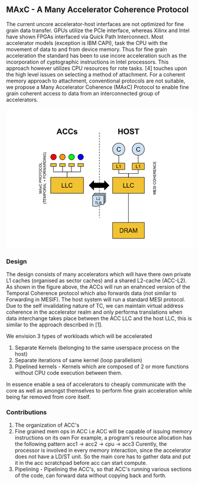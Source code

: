 ## MAxC - A Many Accelerator Coherence Protocol

The current uncore accelerator-host interfaces are not optimized for fine grain data transfer. GPUs utilize the PCIe interface, whereas Xilinx and Intel have shown FPGAs interfaced via Quick Path Interconnect. Most accelerator models (exception is IBM CAPI), task the CPU with the movement of data to and from device memory. Thus for fine grain acceleration the standard has been to use incore acceleration such as the incorporation of cyptographic instructions in Intel processors. This approach however utilizes CPU resources for rote tasks. [4] touches upon the high level issues on selecting a method of attachment. For a coherent memory approach to attachment, conventional protocols are not suitable, we propose a Many Accelerator Coherence (MAxC) Protocol to enable fine grain coherent access to data from an interconnected group of accelerators. 

![inline image](maxc.png)

### Design 
The design consists of many accelerators which will have there own private L1 caches (organised as sector caches) and a shared L2-cache (ACC-L2). 
As shown in the figure above, the ACCs will run an enahnced version of the Temporal Coherence protocol which also forwards data (not similar to Forwarding in MESIF). The host system will run a standard MESI protocol. Due to the self invalidating nature of TC, we can maintain virtual address coherence in the accelerator realm and only performa translations when data interchange takes place between the ACC LLC and the host LLC, this is similar to the approach described in [1]. 

We envision 3 types of workloads which will be accelerated 
1. Separate Kernels (belonging to the same userspace process on the host)
2. Separate iterations of same kernel (loop parallelism)
3. Pipelined kernels - Kernels which are composed of 2 or more functions without CPU code execution between them.

In essence enable a sea of accelerators to cheaply communicate with the core as well as amongst themselves to perform fine grain acceleration while being far removed from core itself.

### Contributions
1. The organization of ACC's 
2. Fine grained mem ops in ACC i.e ACC will be capable of issuing memory instructions on its own 
        For example, a program's resource allocation has the following pattern 
        acc1 -> acc2 -> cpu -> acc3
        Curently, the processor is involved in every memory interaction, since the accelerator does not have a LD/ST unit. 
        So the main core has to gather data and put it in the acc scratchpad before acc can start compute.
3. Pipelining - Pipelining the ACC's, so that ACC's running various sections of the code, can forward data without copying back and forth.

